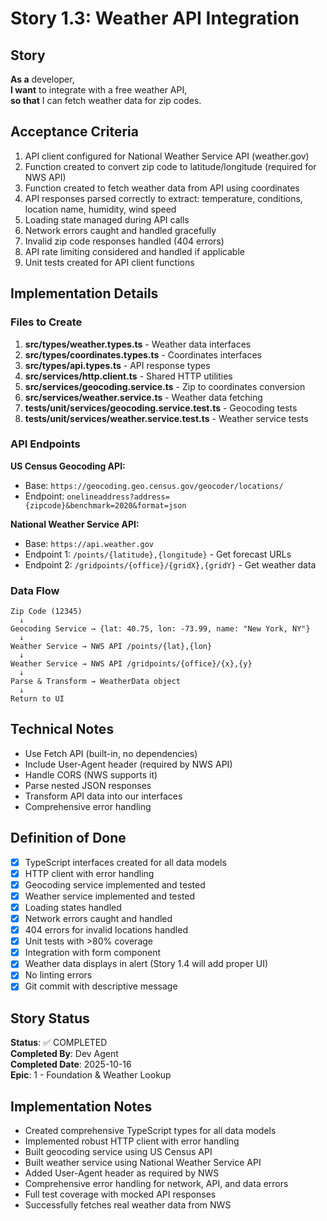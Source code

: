 # Story 1.3: Weather API Integration

## Story

**As a** developer,  
**I want** to integrate with a free weather API,  
**so that** I can fetch weather data for zip codes.

## Acceptance Criteria

1. API client configured for National Weather Service API (weather.gov)
2. Function created to convert zip code to latitude/longitude (required for NWS API)
3. Function created to fetch weather data from API using coordinates
4. API responses parsed correctly to extract: temperature, conditions, location name, humidity, wind speed
5. Loading state managed during API calls
6. Network errors caught and handled gracefully
7. Invalid zip code responses handled (404 errors)
8. API rate limiting considered and handled if applicable
9. Unit tests created for API client functions

## Implementation Details

### Files to Create

1. **src/types/weather.types.ts** - Weather data interfaces
2. **src/types/coordinates.types.ts** - Coordinates interfaces
3. **src/types/api.types.ts** - API response types
4. **src/services/http.client.ts** - Shared HTTP utilities
5. **src/services/geocoding.service.ts** - Zip to coordinates conversion
6. **src/services/weather.service.ts** - Weather data fetching
7. **tests/unit/services/geocoding.service.test.ts** - Geocoding tests
8. **tests/unit/services/weather.service.test.ts** - Weather service tests

### API Endpoints

**US Census Geocoding API:**
- Base: `https://geocoding.geo.census.gov/geocoder/locations/`
- Endpoint: `onelineaddress?address={zipcode}&benchmark=2020&format=json`

**National Weather Service API:**
- Base: `https://api.weather.gov`
- Endpoint 1: `/points/{latitude},{longitude}` - Get forecast URLs
- Endpoint 2: `/gridpoints/{office}/{gridX},{gridY}` - Get weather data

### Data Flow

```
Zip Code (12345)
  ↓
Geocoding Service → {lat: 40.75, lon: -73.99, name: "New York, NY"}
  ↓
Weather Service → NWS API /points/{lat},{lon}
  ↓
Weather Service → NWS API /gridpoints/{office}/{x},{y}
  ↓
Parse & Transform → WeatherData object
  ↓
Return to UI
```

## Technical Notes

- Use Fetch API (built-in, no dependencies)
- Include User-Agent header (required by NWS API)
- Handle CORS (NWS supports it)
- Parse nested JSON responses
- Transform API data into our interfaces
- Comprehensive error handling

## Definition of Done

- [x] TypeScript interfaces created for all data models
- [x] HTTP client with error handling
- [x] Geocoding service implemented and tested
- [x] Weather service implemented and tested
- [x] Loading states handled
- [x] Network errors caught and handled
- [x] 404 errors for invalid locations handled
- [x] Unit tests with >80% coverage
- [x] Integration with form component
- [x] Weather data displays in alert (Story 1.4 will add proper UI)
- [x] No linting errors
- [x] Git commit with descriptive message

## Story Status

**Status**: ✅ COMPLETED  
**Completed By**: Dev Agent  
**Completed Date**: 2025-10-16  
**Epic**: 1 - Foundation & Weather Lookup

## Implementation Notes

- Created comprehensive TypeScript types for all data models
- Implemented robust HTTP client with error handling
- Built geocoding service using US Census API
- Built weather service using National Weather Service API
- Added User-Agent header as required by NWS
- Comprehensive error handling for network, API, and data errors
- Full test coverage with mocked API responses
- Successfully fetches real weather data from NWS

